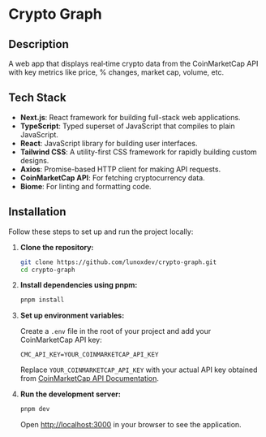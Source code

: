 # Crypto Graph

## Description

A web app that displays real‑time crypto data from the CoinMarketCap API with key metrics like price, % changes, market cap, volume, etc.

## Tech Stack

- **Next.js**: React framework for building full-stack web applications.
- **TypeScript**: Typed superset of JavaScript that compiles to plain JavaScript.
- **React**: JavaScript library for building user interfaces.
- **Tailwind CSS**: A utility-first CSS framework for rapidly building custom designs.
- **Axios**: Promise-based HTTP client for making API requests.
- **CoinMarketCap API**: For fetching cryptocurrency data.
- **Biome**: For linting and formatting code.

## Installation

Follow these steps to set up and run the project locally:

1.  **Clone the repository:**

    ```bash
    git clone https://github.com/lunoxdev/crypto-graph.git
    cd crypto-graph
    ```

2.  **Install dependencies using pnpm:**

    ```bash
    pnpm install
    ```

3.  **Set up environment variables:**

    Create a `.env` file in the root of your project and add your CoinMarketCap API key:

    ```
    CMC_API_KEY=YOUR_COINMARKETCAP_API_KEY
    ```

    Replace `YOUR_COINMARKETCAP_API_KEY` with your actual API key obtained from [CoinMarketCap API Documentation](https://coinmarketcap.com/api/documentation/v1/#section/Quick-Start-Guide).

4.  **Run the development server:**

    ```bash
    pnpm dev
    ```

    Open [http://localhost:3000](http://localhost:3000) in your browser to see the application.
